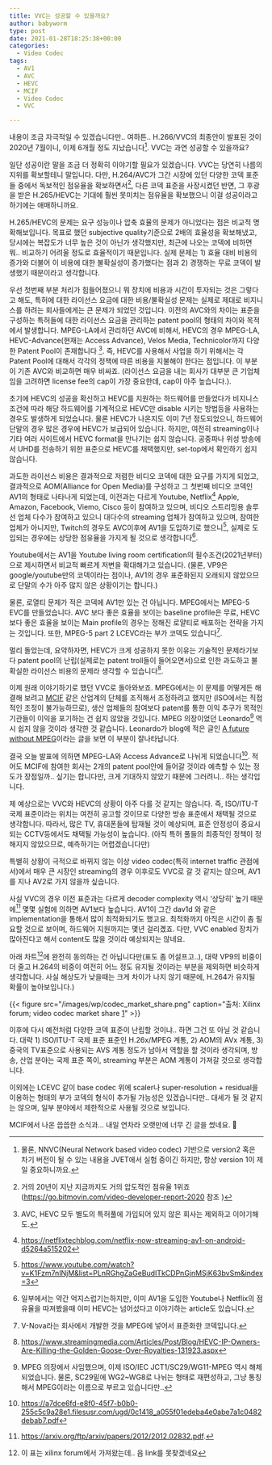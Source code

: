 ```yaml
---
title: VVC는 성공할 수 있을까요?
author: babyworm
type: post
date: 2021-01-28T18:25:38+00:00
categories:
  - Video Codec
tags:
  - AV1
  - AVC
  - HEVC
  - MCIF
  - Video Codec
  - VVC

---
```

내용이 조금 자극적일 수 있겠습니다만.. 여하튼.. H.266/VVC의 최종안이 발표된 것이 2020년 7월이니, 이제 6개월 정도 지났습니다[^footnote1].
VVC는 과연 성공할 수 있을까요?

일단 성공이란 말을 조금 더 정확히 이야기할 필요가 있겠습니다. VVC는 당연히 나름의 지위를 확보할테니 말입니다. 다만, H.264/AVC가 그간 시장에 있던 다양한 코덱 표준들 중에서 독보적인 점유율을 확보하면서[^footnote2],  다른 코덱 표준을 사장시켰던 반면, 그 후광을 받은 H.265/HEVC는 기대에 훨씬 못미치는 점유율을 확보했으니 이걸 성공이라고 하기에는 애매하니까요.

H.265/HEVC의 문제는 요구 성능이나 압축 효율의 문제가 아니었다는 점은 비교적 명확해보입니다. 목표로 했던 subjective quality기준으로 2배의 효율성을 확보해냈고, 당시에는 복잡도가 너무 높은 것이 아닌가 생각했지만, 최근에 나오는 코덱에 비하면 뭐.. 비교하기 어려울 정도로 효율적이기 때문입니다. 실제 문제는 1) 효율 대비 비용의 증가와 더불어 이 비용에 대한 불확실성이 증가했다는 점과 2) 경쟁하는 무료 코덱이 발생했기 때문이라고 생각합니다.

우선 첫번째 부분 처리가 힘들어졌으니 뭐 장치에 비용과 시간이 투자되는 것은 그렇다고 해도, 특허에 대한 라이선스 요금에 대한 비용/불확실성 문제는 실제로 제대로 비지니스를 하려는 회사들에게는 큰 문제가 되었던 것입니다.
이전의 AVC와의 차이는 표준을 구성하는 특허들에 대한 라이선스 요금을 관리하는 patent pool의 형태의 차이와 목적에서 발생합니다. MPEG-LA에서 관리하던 AVC에 비해서, HEVC의 경우 MPEG-LA, HEVC-Advance(현재는 Access Advance), Velos Media, Technicolor까지 다양한 Patent Pool이 존재합니다 [^3].
즉, HEVC를 사용해서 사업을 하기 위해서는 각 Patent Pool에 대해서 각각의 정책에 따른 비용을 지불해야 한다는 점입니다. 이 부분이 기존 AVC와 비교하면 매우 비싸죠. (라이선스 요금을 내는 회사가 대부분 큰 기업체임을 고려하면 license fee의 cap이 가장 중요한데, cap이 아주 높습니다.).

초기에 HEVC의 성공을 확신하고 HEVC를 지원하는 하드웨어를 만들었다가 비지니스 조건에 따라 해당 하드웨어를 기계적으로 HEVC만 disable 시키는 방법등을 사용하는 경우도 발생하게 되었습니다. 물론 HEVC가 나온지도 이미 7년 정도되었으니, 하드웨어 단말의 경우 많은 경우에 HEVC가 보급되어 있습니다. 하지만, 여전히 streaming이나 기타 여러 사이트에서 HEVC format을 만나기는 쉽지 않습니다. 공중파나 위성 방송에서 UHD를 전송하기 위한 표준으로 HEVC를 채택했지만, set-top에서 확인하기 쉽지 않습니다.

과도한 라이선스 비용은 결과적으로 저렴한 비디오 코덱에 대한 요구를 가지게 되었고, 결과적으로 AOM(Alliance for Open Media)를 구성하고 그 첫번째 비디오 코덱인 AV1의 형태로 나타나게 되었는데, 이전과는 다르게 Youtube, Netflix[^4] Apple, Amazon, Facebook, Viemo, Cisco 등이 참여하고 있으며, 비디오 스트리밍용 솔루선 업체 다수가 참여하고 있으니 대다수의 streaming 업체가 참여하고 있으며, 참여한 업체가 아니지만, Twitch의 경우도 AVC이후에 AV1을 도입하기로 했으니[^5], 실제로 도입되는 경우에는 상당한 점유율을 가지게 될 것으로 생각합니다[^6].

Youtube에서는 AV1을 Youtube living room certification의 필수조건(2021년부터)으로 제시하면서 비교적 빠르게 저변을 확대해가고 있습니다. (물론, VP9은 google/youtube만의 코덱이라는 점이나, AV1의 경우 표준화된지 오래되지 않았으므로 단말의 수가 아주 많지 않은 상황이기는 합니다.)

물론, 로열티 문제가 적은 코덱에 AV1만 있는 건 아닙니다. MPEG에서는 MPEG-5 EVC를 만들었습니다. AVC 보다 좋은 효율을 보이는 baseline profile은 무료, HEVC보다 좋은 효율을 보이는 Main profile의 경우는 정해진 로얄티로 배포하는 전략을 가지는 것입니다. 또한, MPEG-5 part 2 LCEVC라는 부가 코덱도 있습니다[^7].

멀리 돌았는데, 요약하자면, HEVC가 크게 성공하지 못한 이유는 기술적인 문제라기보다 patent pool의 난립(실제로는 patent troll들이 들어오면서)으로 인한 과도하고 불확실한 라이선스 비용의 문제라 생각할 수 있습니다[^8].

이제 원래 이야기하기로 했던 VVC로 돌아와보죠. MPEG에서는 이 문제를 어떻게든 해결해 보려고 [MCIF](https://www.mc-if.org/") 같은 산업계의 단체를 조직해서 조정하려고 했지만 (ISO에서는 직접적인 조정이 불가능하므로), 생산 업체들의 참여보다 patent를 통한 이익 추구가 목적인 기관들이 이익을 포기하는 건 쉽지 않았을 것입니다. MPEG 의장이었던 Leonardo[^9] 역시 쉽지 않을 것이라 생각한 것 같습니다. Leonardo가 blog에 적은 글인 [A future without MPEG](https://www.linkedin.com/pulse/future-without-mpeg-leonardo-chiariglione/)이라는 글을 보면 이 부분이 잘나타납니다.

결국 오늘 발표에 의하면 MPEG-LA와 Access Advance로 나뉘게 되었습니다[^10]. 적어도 MCIF에 참여한 회사는 2개의 patent pool안에 들어갈 것이라 예측할 수 있는 정도가 장점일까.. 싶기는 합니다만, 크게 기대하지 않았기 때문에 그러려니.. 하는 생각입니다.

제 예상으로는 VVC와 HEVC의 상황이 아주 다를 것 같지는 않습니다. 즉, ISO/ITU-T 국제 표준이라는 위치는 여전히 공고할 것이므로 다양한 방송 표준에서 채택될 것으로 생각합니다. 따라서, 많은 TV, 휴대폰들에 탑재될 것이 예상되며, 표준 안정성이 중요시되는 CCTV등에서도 채택될 가능성이 높습니다. (아직 특허 풀들의 최종적인 정책이 정해지지 않았으므로, 예측하기는 어렵겠습니다만)

특별히 상황이 극적으로 바뀌지 않는 이상 video codec(특히 internet traffic 관점에서)에서 매우 큰 시장인 streaming의 경우 이후로도 VVC로 갈 것 같지는 않으며, AV1를 지나 AV2로 가지 않을까 싶습니다.

사실 VVC의 경우 이전 표준과는 다르게 decoder complexity 역시 &#8216;상당히&#8217; 높기 때문에[^11] 몇몇 실험에 의하면 AV1보다 높습니다. AV1이 그간 dav1d 와 같은 implementation을 통해서 많이 최적화되기도 했고요. 최적화까지 아직은 시간이 좀 필요할 것으로 보이며, 하드웨어 지원까지는 몇년 걸리곘죠. 다만, VVC enabled 장치가 많아진다고 해서 content도 많을 것이라 예상되지는 않네요.

아래 차트[^12]에 완전히 동의하는 건 아닙니다만(표도 좀 어설프고..), 대략 VP9의 비중이 더 줄고 H.264의 비중이 여전히 어느 정도 유지될 것이라는 부분을 제외하면 비슷하게 생각합니다. 사실 해상도가 낮을때는 크게 차이가 나지 않기 때문에, H.264가 유지될 확률이 높아보입니다.)

{{< figure src="/images/wp/codec_market_share.png" caption="출처: Xilinx forum; video codec market share [1]" >}}


이후에 다시 예전처럼 다양한 코덱 표준이 난립할 것이냐.. 하면 그건 또 아닐 것 같습니다. 대략 1) ISO/ITU-T 국제 표준 표준인 H.26x/MPEG 계통, 2) AOM의 AVx 계통, 3) 중국의 TV표준으로 사용되는 AVS 계통 정도가 남아서 역할을 할 것이라 생각되며, 방송, 산업 분야는 국제 표준 쪽이, streaming 부분은 AOM 계통이 가져갈 것으로 생각합니다.

이외에는 LCEVC 같이 base codec 위에 scaler나 super-resolution + residual을 이용하는 형태의 부가 코덱의 형식이 추가될 가능성은 있겠습니다만.. 대세가 될 것 같지는 않으며, 일부 분야에서 제한적으로 사용될 것으로 보입니다.

MCIF에서 나온 씁씁한 소식과&#8230; 내일 연차라 오랫만에 너무 긴 글을 썼네요. 🙂

[^footnote1]: 물론, NNVC(Neural Network based video codec) 기반으로 version2 혹은 차기 버전이 될 수 있는 내용을 JVET에서 실험 중이긴 하지만, 항상 version 1이 제일 중요하니까요.
[^footnote2]: 거의 20년이 지난 지금까지도 거의 압도적인 점유율 1위죠 (https://go.bitmovin.com/video-developer-report-2020 참조 )
[^3]: AVC, HEVC 모두 별도의 특허풀에 가입되어 있지 않은 회사는 제외하고 이야기해도.
[^4]: https://netflixtechblog.com/netflix-now-streaming-av1-on-android-d5264a515202
[^5]: https://www.youtube.com/watch?v=K1Fzm7nINjM&list=PLnRGhgZaGeBudITkCDPnGjnMSjK63bvSm&index=3
[^6]: 일부에서는 약간 억지스럽기는하지만, 이미 AV1을 도입한 Youtube나 Netflix의 점유율을 따져봤을때 이미 HEVC는 넘어섰다고 이야기하는 article도 있습니다.
[^7]: V-Nova라는 회사에서 개발한 것을 MPEG에 넣어서 표준화한 코덱입니다.
[^8]: https://www.streamingmedia.com/Articles/Post/Blog/HEVC-IP-Owners-Are-Killing-the-Golden-Goose-Over-Royalties-131923.aspx
[^9]: MPEG 의장에서 사임했으며, 이제 ISO/IEC JCT1/SC29/WG11-MPEG 역시 해체되었습니다. 물론, SC29밑에 WG2~WG8로 나뉘는 형태로 재편성하고, 그냥 통칭해서 MPEG이라는 이름으로 부르고 있습니다만..
[^10]: https://a7dce6fd-e8f0-45f7-b0b0-255c5c9a28e1.filesusr.com/ugd/0c1418_a055f01edeba4e0abe7a1c0482debab7.pdf
[^11]: https://arxiv.org/ftp/arxiv/papers/2012/2012.02832.pdf.
[^12]: 이 표는 xilinx forum에서 가져왔는데.. 음 link를 못찾겠네요


 [1]: https://i0.wp.com/babyworm.net/wordpress/wp-content/uploads/2021/01/image.png